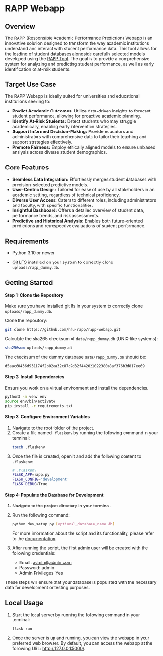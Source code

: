 # RAPP Webapp

## Overview
The RAPP (Responsible Academic Performance Prediction) Webapp is an innovative solution designed to transform the way academic institutions understand and interact with student performance data. This tool allows for the loading of student databases alongside carefully selected models developed using the [RAPP Tool](https://github.com/hhu-rapp/rapp-tool). The goal is to provide a comprehensive system for analyzing and predicting student performance, as well as early identification of at-rsik students.

## Target Use Case
The RAPP Webapp is ideally suited for universities and educational institutions seeking to:

- **Predict Academic Outcomes:** Utilize data-driven insights to forecast student performance, allowing for proactive academic planning.
- **Identify At-Risk Students:** Detect students who may struggle academically, enabling early intervention strategies.
- **Support Informed Decision-Making:** Provide educators and administrators with comprehensive data to tailor their teaching and support strategies effectively.
- **Promote Fairness:** Employ ethically aligned models to ensure unbiased analysis across diverse student demographics.

## Core Features
- **Seamless Data Integration:** Effortlessly merges student databases with precision-selected predictive models.
- **User-Centric Design:** Tailored for ease of use by all stakeholders in an academic setting, regardless of technical proficiency.
- **Diverse User Access:** Caters to different roles, including administrators and faculty, with specific functionalities.
- **Insightful Dashboard:**  Offers a detailed overview of student data, performance trends, and risk assessments.
- **Predictive and Historical Analysis:** Enables both future-oriented predictions and retrospective evaluations of student performance.


## Requirements
- Python 3.10 or newer

- [Git LFS](https://git-lfs.com/) installed on your system to correctly clone `uploads/rapp_dummy.db`.
## Getting Started

#### Step 1: Clone the Repository
Make sure you have installed git lfs in your system to correctly clone `uploads/rapp_dummy.db`.

Clone the repository:

```bash
git clone https://github.com/hhu-rapp/rapp-webapp.git
```

Calculate the sha265 checksum of `data/rapp_dummy.db` (UNIX-like systems):
```bash
sha256sum uploads/rapp_dummy.db
```

The checksum of the dummy database `data/rapp_dummy.db` should be: 

```bash
d5aac60436d931174f2b02ea32c87c7d32f442021022380e8af376b3d817ee69
```

#### Step 2: Install Dependencies
Ensure you work on a virtual environment and install the dependencies.
```bash
python3 -m venv env
source env/bin/activate
pip install -r requirements.txt
```

#### Step 3: Configure Environment Variables
1. Navigate to the root folder of the project.
2. Create a file named `.flaskenv` by running the following command in your terminal:
    ```bash
    touch .flaskenv
    ```
3. Once the file is created, open it and add the following content to `.flaskenv`:
    ```bash
    # .flaskenv
    FLASK_APP=rapp.py
    FLASK_CONFIG='development'
    FLASK_DEBUG=True

    ```

#### Step 4: Populate the Database for Development    
1. Navigate to the project directory in your terminal.

2. Run the following command:
    ```bash
    python dev_setup.py [optional_database_name.db]
    ```

    For more information about the script and its functionality, please refer to the [documentation](../..//blob/main/docs/Dev%20Setup.md).

3. After running the script, the first admin user will be created with the following credentials:

    - Email: admin@admin.com
    - Password: admin
    - Admin Privileges: Yes

These steps will ensure that your database is populated with the necessary data for development or testing purposes.
    

## Local Usage

1. Start the local server by running the following command in your terminal:

    ```bash
    flask run
    ```
2. Once the server is up and running, you can view the webapp in your preferred web browser. By default, you can access the webapp at the following URL: http://127.0.0.1:5000/.
